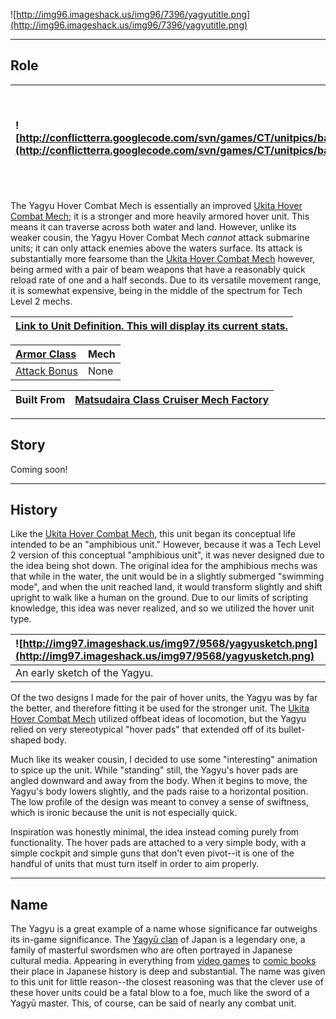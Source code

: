 ![http://img96.imageshack.us/img96/7396/yagyutitle.png](http://img96.imageshack.us/img96/7396/yagyutitle.png)


---


## Role ##

|![http://conflictterra.googlecode.com/svn/games/CT/unitpics/badvhovermech.png](http://conflictterra.googlecode.com/svn/games/CT/unitpics/badvhovermech.png)|Newer hovercraft "mech" armed with powerful beam weapons.|
|:----------------------------------------------------------------------------------------------------------------------------------------------------------|:--------------------------------------------------------|

The Yagyu Hover Combat Mech is essentially an improved [Ukita Hover Combat Mech](http://code.google.com/p/conflictterra/wiki/NKGUkitaHoverCombatMech); it is a stronger and more heavily armored hover unit.  This means it can traverse across both water and land.  However, unlike its weaker cousin, the Yagyu Hover Combat Mech _cannot_ attack submarine units; it can only attack enemies above the waters surface.  Its attack is substantially more fearsome than the [Ukita Hover Combat Mech](http://code.google.com/p/conflictterra/wiki/NKGUkitaHoverCombatMech) however, being armed with a pair of beam weapons that have a reasonably quick reload rate of one and a half seconds.  Due to its versatile movement range, it is somewhat expensive, being in the middle of the spectrum for Tech Level 2 mechs.

|[Link to Unit Definition.  This will display its current stats.](http://code.google.com/p/conflictterra/source/browse/games/CT/units/badvhovermech.lua)|
|:------------------------------------------------------------------------------------------------------------------------------------------------------|

|[Armor Class](http://code.google.com/p/conflictterra/wiki/ArmorSystem)|Mech|
|:---------------------------------------------------------------------|:---|
|[Attack Bonus](http://code.google.com/p/conflictterra/wiki/ArmorSystem)|None|

|Built From|[Matsudaira Class Cruiser Mech Factory](http://code.google.com/p/conflictterra/wiki/NKGMatsudairaClassCruiser)|
|:---------|:-------------------------------------------------------------------------------------------------------------|


---


## Story ##
Coming soon!


---


## History ##
Like the [Ukita Hover Combat Mech](http://code.google.com/p/conflictterra/wiki/NKGUkitaHoverCombatMech), this unit began its conceptual life intended to be an "amphibious unit."  However, because it was a Tech Level 2 version of this conceptual "amphibious unit", it was never designed due to the idea being shot down.  The original idea for the amphibious mechs was that while in the water, the unit would be in a slightly submerged "swimming mode", and when the unit reached land, it would transform slightly and shift upright to walk like a human on the ground.  Due to our limits of scripting knowledge, this idea was never realized, and so we utilized the hover unit type.

|![http://img97.imageshack.us/img97/9568/yagyusketch.png](http://img97.imageshack.us/img97/9568/yagyusketch.png)|
|:--------------------------------------------------------------------------------------------------------------|
|An early sketch of the Yagyu.|

Of the two designs I made for the pair of hover units, the Yagyu was by far the better, and therefore fitting it be used for the stronger unit.  The [Ukita Hover Combat Mech](http://code.google.com/p/conflictterra/wiki/NKGUkitaHoverCombatMech) utilized offbeat ideas of locomotion, but the Yagyu relied on very stereotypical "hover pads" that extended off of its bullet-shaped body.

Much like its weaker cousin, I decided to use some "interesting" animation to spice up the unit.  While "standing" still, the Yagyu's hover pads are angled downward and away from the body.  When it begins to move, the Yagyu's body lowers slightly, and the pads raise to a horizontal position.  The low profile of the design was meant to convey a sense of swiftness, which is ironic because the unit is not especially quick.

Inspiration was honestly minimal, the idea instead coming purely from functionality.  The hover pads are attached to a very simple body, with a simple cockpit and simple guns that don't even pivot--it is one of the handful of units that must turn itself in order to aim properly.


---


## Name ##
The Yagyu is a great example of a name whose significance far outweighs its in-game significance.  The [Yagyū clan](http://en.wikipedia.org/wiki/Yagyu) of Japan is a legendary one, a family of masterful swordsmen who are often portrayed in Japanese cultural media.  Appearing in everything from [video games](http://en.wikipedia.org/wiki/Onimusha_2) to [comic books](http://en.wikipedia.org/wiki/Lone_wolf_and_cub) their place in Japanese history is deep and substantial.  The name was given to this unit for little reason--the closest reasoning was that the clever use of these hover units could be a fatal blow to a foe, much like the sword of a Yagyū master.  This, of course, can be said of nearly any combat unit.